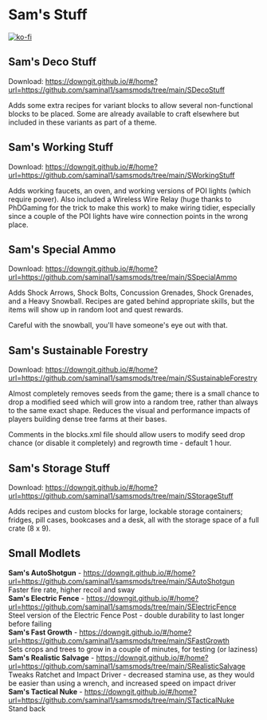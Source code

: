 # Sam's Stuff

[![ko-fi](https://ko-fi.com/img/githubbutton_sm.svg)](https://ko-fi.com/R6R54MYBL)

## Sam's Deco Stuff
Download: https://downgit.github.io/#/home?url=https://github.com/saminal1/samsmods/tree/main/SDecoStuff

Adds some extra recipes for variant blocks to allow several non-functional blocks to be placed. Some are already available to craft elsewhere but included in these variants as part of a theme.

## Sam's Working Stuff
Download: https://downgit.github.io/#/home?url=https://github.com/saminal1/samsmods/tree/main/SWorkingStuff

Adds working faucets, an oven, and working versions of POI lights (which require power). Also included a Wireless Wire Relay (huge thanks to PhDGaming for the trick to make this work) to make wiring tidier, especially since a couple of the POI lights have wire connection points in the wrong place.

## Sam's Special Ammo
Download: https://downgit.github.io/#/home?url=https://github.com/saminal1/samsmods/tree/main/SSpecialAmmo

Adds Shock Arrows, Shock Bolts, Concussion Grenades, Shock Grenades, and a Heavy Snowball. Recipes are gated behind appropriate skills, but the items will show up in random loot and quest rewards.

Careful with the snowball, you'll have someone's eye out with that.

## Sam's Sustainable Forestry
Download: https://downgit.github.io/#/home?url=https://github.com/saminal1/samsmods/tree/main/SSustainableForestry

Almost completely removes seeds from the game; there is a small chance to drop a modified seed which will grow into a random tree, rather than always to the same exact shape. Reduces the visual and performance impacts of players building dense tree farms at their bases.

Comments in the blocks.xml file should allow users to modify seed drop chance (or disable it completely) and regrowth time - default 1 hour.

## Sam's Storage Stuff
Download: https://downgit.github.io/#/home?url=https://github.com/saminal1/samsmods/tree/main/SStorageStuff

Adds recipes and custom blocks for large, lockable storage containers; fridges, pill cases, bookcases and a desk, all with the storage space of a full crate (8 x 9).

## Small Modlets
**Sam's AutoShotgun** - https://downgit.github.io/#/home?url=https://github.com/saminal1/samsmods/tree/main/SAutoShotgun  
Faster fire rate, higher recoil and sway  
**Sam's Electric Fence** - https://downgit.github.io/#/home?url=https://github.com/saminal1/samsmods/tree/main/SElectricFence  
Steel version of the Electric Fence Post - double durability to last longer before failing  
**Sam's Fast Growth** - https://downgit.github.io/#/home?url=https://github.com/saminal1/samsmods/tree/main/SFastGrowth  
Sets crops and trees to grow in a couple of minutes, for testing (or laziness)  
**Sam's Realistic Salvage** - https://downgit.github.io/#/home?url=https://github.com/saminal1/samsmods/tree/main/SRealisticSalvage  
Tweaks Ratchet and Impact Driver - decreased stamina use, as they would be easier than using a wrench, and increased speed on impact driver  
**Sam's Tactical Nuke** - https://downgit.github.io/#/home?url=https://github.com/saminal1/samsmods/tree/main/STacticalNuke  
Stand back  
